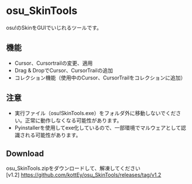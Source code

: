 # osu_SkinTools

osu!のSkinをGUIでいじれるツールです。

## 機能
- Cursor、Cursortrailの変更、適用
- Drag & DropでCursor、CursorTrailの追加
- コレクション機能（使用中のCursor、CursorTrailをコレクションに追加）
  
## 注意
- 実行ファイル（osu!SkinTools.exe）をフォルダ外に移動しないでください。正常に動作しなくなる可能性があります。
- Pyinstallerを使用してexe化しているので、一部環境でマルウェアとして認識される可能性があります。
    
## Download
osu_SkinTools.zipをダウンロードして、解凍してください  
[v1.2] https://github.com/kottEy/osu_SkinTools/releases/tag/v1.2
